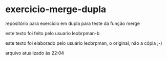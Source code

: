 # exercicio-merge-dupla
repositório para exercício em dupla para teste da função merge

este texto foi feito pelo usuario leobrpman-b

este texto foi elaborado pelo usuário leobrpman, o original, não a cópia ;-)

arquivo atualizado às 22:04
